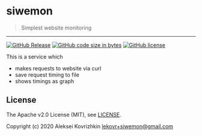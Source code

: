 # siwemon
> Simplest website monitoring

---

 [![GitHub Release][gr1]][gr2]
 [![GitHub code size in bytes][sz]]()
 [![GitHub license][gl1]][gl2]

[gr1]: https://img.shields.io/github/release-pre/apisite/siwemon.svg
[gr2]: https://github.com/apisite/siwemon/releases
[sz]: https://img.shields.io/github/languages/code-size/apisite/siwemon.svg
[gl1]: https://img.shields.io/github/license/apisite/siwemon.svg
[gl2]: LICENSE

This is a service which
* makes requests to website via curl
* save request timing to file
* shows timings as graph

## License

The Apache v2.0 License (MIT), see [LICENSE](LICENSE).

Copyright (c) 2020 Aleksei Kovrizhkin <lekovr+siwemon@gmail.com>
